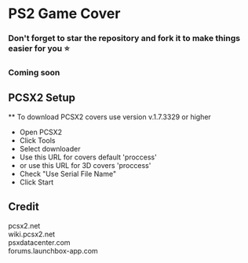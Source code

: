 # PS2 Game Cover

### Don't forget to star the repository and fork it to make things easier for you ⭐
### Coming soon

## PCSX2 Setup

** To download PCSX2 covers use version v.1.7.3329 or higher
* Open PCSX2
* Click Tools
* Select downloader
* Use this URL for covers default
'proccess'
* or use this URL for 3D covers
'proccess'
* Check "Use Serial File Name"
* Click Start

## Credit
pcsx2.net <br>
wiki.pcsx2.net <br>
psxdatacenter.com <br>
forums.launchbox-app.com <br>
